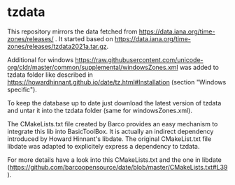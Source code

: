 # tzdata #

This repository mirrors the data fetched from <https://data.iana.org/time-zones/releases/> .
It started based on <https://data.iana.org/time-zones/releases/tzdata2021a.tar.gz>.

Additional for windows
<https://raw.githubusercontent.com/unicode-org/cldr/master/common/supplemental/windowsZones.xml>
was added to tzdata folder like described in
<https://howardhinnant.github.io/date/tz.html#Installation> (section "Windows specific").

To keep the database up to date just download the latest version of tzdata and untar it into
the tzdata folder (same for windowsZones.xml).

The CMakeLists.txt file created by Barco provides an easy mechanism to integrate this lib into
BasicToolBox. It is actually an indirect dependency introduced by Howard Hinnant's libdate.
The original CMakeList.txt file libdate was adapted to explicitely express a dependency to tzdata.

For more details have a look into this CMakeLists.txt and the one
in libdate (https://github.com/barcoopensource/date/blob/master/CMakeLists.txt#L39).